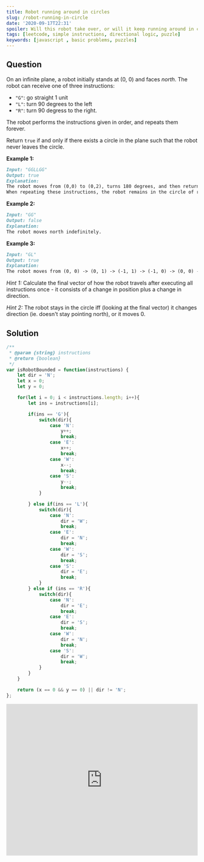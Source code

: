 ```yaml
---
title: Robot running around in circles
slug: /robot-running-in-circle
date: '2020-09-17T22:31'
spoiler: Will this robot take over, or will it keep running around in circles ?
tags: [leetcode, simple instructions, directional logic, puzzle]
keywords: [javascript , basic problems, puzzles]
---
```


## Question
On an infinite plane, a robot initially stands at (0, 0) and faces *north*.  The robot can receive one of three instructions:

* `"G"`: go straight 1 unit
* `"L"`: turn 90 degrees to the left
* `"R"`: turn 90 degress to the right.

The robot performs the instructions given in order, and repeats them forever.

Return `true` if and only if there exists a circle in the plane such that the robot never leaves the circle.

**Example 1:**
```md
Input: "GGLLGG"
Output: true
Explanation:
The robot moves from (0,0) to (0,2), turns 180 degrees, and then returns to (0,0).
When repeating these instructions, the robot remains in the circle of radius 2 centered at the origin.
```
**Example 2:**
```md
Input: "GG"
Output: false
Explanation:
The robot moves north indefinitely.
```
**Example 3:**
```md
Input: "GL"
Output: true
Explanation:
The robot moves from (0, 0) -> (0, 1) -> (-1, 1) -> (-1, 0) -> (0, 0) -> ...
```

*Hint 1:* Calculate the final vector of how the robot travels after executing all instructions once - it consists of a change in position plus a change in direction.

*Hint 2:* The robot stays in the circle iff (looking at the final vector) it changes direction (ie. doesn't stay pointing north), or it moves 0.

## Solution

```js
/**
 * @param {string} instructions
 * @return {boolean}
 */
var isRobotBounded = function(instructions) {
    let dir = 'N';
    let x = 0;
    let y = 0;

    for(let i = 0; i < instructions.length; i++){
        let ins = instructions[i];

        if(ins == 'G'){
            switch(dir){
                case 'N':
                    y++;
                    break;
                case 'E':
                    x++;
                    break;
                case 'W':
                    x--;
                    break;
                case 'S':
                    y--;
                    break;
            }

        } else if(ins == 'L'){
            switch(dir){
                case 'N':
                    dir = 'W';
                    break;
                case 'E':
                    dir = 'N';
                    break;
                case 'W':
                    dir = 'S';
                    break;
                case 'S':
                    dir = 'E';
                    break;
            }
        } else if (ins == 'R'){
            switch(dir){
                case 'N':
                    dir = 'E';
                    break;
                case 'E':
                    dir = 'S';
                    break;
                case 'W':
                    dir = 'N';
                    break;
                case 'S':
                    dir = 'W';
                    break;
            }
        }
    }

    return (x == 0 && y == 0) || dir != 'N';
};
```

<iframe height="400px" width="100%" src="https://repl.it/@jagzviruz/Bounded-Robot?lite=true" scrolling="no" frameborder="no" allowtransparency="true" allowfullscreen="true" sandbox="allow-forms allow-pointer-lock allow-popups allow-same-origin allow-scripts allow-modals"></iframe>
